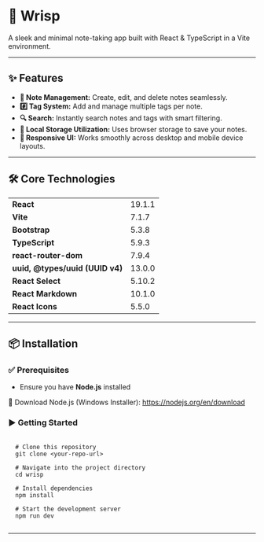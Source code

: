 <h1>📒 Wrisp</h1>
<p>A sleek and minimal note-taking app built with React & TypeScript in a Vite environment.</p>

<hr/>

<h2>✨ Features</h2>
<ul>
  <li><strong>📝 Note Management:</strong> Create, edit, and delete notes seamlessly.</li>
  <li><strong>#️⃣ Tag System:</strong> Add and manage multiple tags per note.</li>
  <li><strong>🔍 Search:</strong> Instantly search notes and tags with smart filtering.</li>
  <li><strong>💾 Local Storage Utilization:</strong> Uses browser storage to save your notes.</li>
  <li><strong>📱 Responsive UI:</strong> Works smoothly across desktop and mobile device layouts.</li>
</ul>

<hr/>

<h2>🛠️ Core Technologies</h2>
<table>
  <tr><td><strong>React</strong></td><td>19.1.1</td></tr>
  <tr><td><strong>Vite</strong></td><td>7.1.7</td></tr>
  <tr><td><strong>Bootstrap</strong></td><td>5.3.8</td></tr>
  <tr><td><strong>TypeScript</strong></td><td>5.9.3</td></tr>
  <tr><td><strong>react-router-dom</strong></td><td>7.9.4</td></tr>
  <tr><td><strong>uuid, @types/uuid (UUID v4)</strong></td><td>13.0.0</td></tr>
  <tr><td><strong>React Select</strong></td><td>5.10.2</td></tr>
  <tr><td><strong>React Markdown</strong></td><td>10.1.0</td></tr>
  <tr><td><strong>React Icons</strong></td><td>5.5.0</td></tr>
</table>

<hr/>

<h2>📦 Installation</h2>

<h3>✅ Prerequisites</h3>
<ul>
  <li>Ensure you have <strong>Node.js</strong> installed</li>
</ul>

<p>
  🔗 Download Node.js (Windows Installer): 
  <a href="https://nodejs.org/en/download" target="_blank">https://nodejs.org/en/download</a>
</p>

<h3>▶️ Getting Started</h3>

<pre>
  <code>
  # Clone this repository
  git clone &lt;your-repo-url&gt;
  
  # Navigate into the project directory
  cd wrisp
  
  # Install dependencies
  npm install
  
  # Start the development server
  npm run dev
  </code>
</pre>

<hr/>
